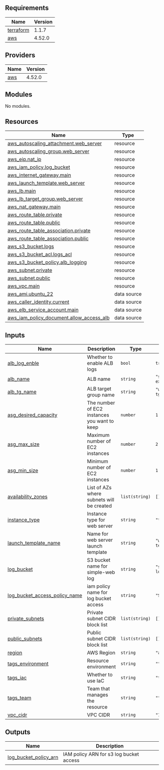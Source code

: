 <!-- BEGINNING OF PRE-COMMIT-TERRAFORM DOCS HOOK -->
## Requirements

| Name | Version |
|------|---------|
| <a name="requirement_terraform"></a> [terraform](#requirement\_terraform) | 1.1.7 |
| <a name="requirement_aws"></a> [aws](#requirement\_aws) | 4.52.0 |

## Providers

| Name | Version |
|------|---------|
| <a name="provider_aws"></a> [aws](#provider\_aws) | 4.52.0 |

## Modules

No modules.

## Resources

| Name | Type |
|------|------|
| [aws_autoscaling_attachment.web_server](https://registry.terraform.io/providers/hashicorp/aws/4.52.0/docs/resources/autoscaling_attachment) | resource |
| [aws_autoscaling_group.web_server](https://registry.terraform.io/providers/hashicorp/aws/4.52.0/docs/resources/autoscaling_group) | resource |
| [aws_eip.nat_ip](https://registry.terraform.io/providers/hashicorp/aws/4.52.0/docs/resources/eip) | resource |
| [aws_iam_policy.log_bucket](https://registry.terraform.io/providers/hashicorp/aws/4.52.0/docs/resources/iam_policy) | resource |
| [aws_internet_gateway.main](https://registry.terraform.io/providers/hashicorp/aws/4.52.0/docs/resources/internet_gateway) | resource |
| [aws_launch_template.web_server](https://registry.terraform.io/providers/hashicorp/aws/4.52.0/docs/resources/launch_template) | resource |
| [aws_lb.main](https://registry.terraform.io/providers/hashicorp/aws/4.52.0/docs/resources/lb) | resource |
| [aws_lb_target_group.web_server](https://registry.terraform.io/providers/hashicorp/aws/4.52.0/docs/resources/lb_target_group) | resource |
| [aws_nat_gateway.main](https://registry.terraform.io/providers/hashicorp/aws/4.52.0/docs/resources/nat_gateway) | resource |
| [aws_route_table.private](https://registry.terraform.io/providers/hashicorp/aws/4.52.0/docs/resources/route_table) | resource |
| [aws_route_table.public](https://registry.terraform.io/providers/hashicorp/aws/4.52.0/docs/resources/route_table) | resource |
| [aws_route_table_association.private](https://registry.terraform.io/providers/hashicorp/aws/4.52.0/docs/resources/route_table_association) | resource |
| [aws_route_table_association.public](https://registry.terraform.io/providers/hashicorp/aws/4.52.0/docs/resources/route_table_association) | resource |
| [aws_s3_bucket.logs](https://registry.terraform.io/providers/hashicorp/aws/4.52.0/docs/resources/s3_bucket) | resource |
| [aws_s3_bucket_acl.logs_acl](https://registry.terraform.io/providers/hashicorp/aws/4.52.0/docs/resources/s3_bucket_acl) | resource |
| [aws_s3_bucket_policy.alb_logging](https://registry.terraform.io/providers/hashicorp/aws/4.52.0/docs/resources/s3_bucket_policy) | resource |
| [aws_subnet.private](https://registry.terraform.io/providers/hashicorp/aws/4.52.0/docs/resources/subnet) | resource |
| [aws_subnet.public](https://registry.terraform.io/providers/hashicorp/aws/4.52.0/docs/resources/subnet) | resource |
| [aws_vpc.main](https://registry.terraform.io/providers/hashicorp/aws/4.52.0/docs/resources/vpc) | resource |
| [aws_ami.ubuntu_22](https://registry.terraform.io/providers/hashicorp/aws/4.52.0/docs/data-sources/ami) | data source |
| [aws_caller_identity.current](https://registry.terraform.io/providers/hashicorp/aws/4.52.0/docs/data-sources/caller_identity) | data source |
| [aws_elb_service_account.main](https://registry.terraform.io/providers/hashicorp/aws/4.52.0/docs/data-sources/elb_service_account) | data source |
| [aws_iam_policy_document.allow_access_alb](https://registry.terraform.io/providers/hashicorp/aws/4.52.0/docs/data-sources/iam_policy_document) | data source |

## Inputs

| Name | Description | Type | Default | Required |
|------|-------------|------|---------|:--------:|
| <a name="input_alb_log_enble"></a> [alb\_log\_enble](#input\_alb\_log\_enble) | Whether to enable ALB logs | `bool` | `true` | no |
| <a name="input_alb_name"></a> [alb\_name](#input\_alb\_name) | ALB name | `string` | `"simple-web-external-alb"` | no |
| <a name="input_alb_tg_name"></a> [alb\_tg\_name](#input\_alb\_tg\_name) | ALB target group name | `string` | `"web-server-lb-tg"` | no |
| <a name="input_asg_desired_capacity"></a> [asg\_desired\_capacity](#input\_asg\_desired\_capacity) | The number of EC2 instances you want to keep | `number` | `1` | no |
| <a name="input_asg_max_size"></a> [asg\_max\_size](#input\_asg\_max\_size) | Maximum number of EC2 instances | `number` | `2` | no |
| <a name="input_asg_min_size"></a> [asg\_min\_size](#input\_asg\_min\_size) | Minimum number of EC2 instances | `number` | `1` | no |
| <a name="input_availability_zones"></a> [availability\_zones](#input\_availability\_zones) | List of AZs where subnets will be created | `list(string)` | `[]` | no |
| <a name="input_instance_type"></a> [instance\_type](#input\_instance\_type) | Instance type for web server | `string` | `"t2.micro"` | no |
| <a name="input_launch_template_name"></a> [launch\_template\_name](#input\_launch\_template\_name) | Name for web server launch template | `string` | `"web-server-template"` | no |
| <a name="input_log_bucket"></a> [log\_bucket](#input\_log\_bucket) | S3 bucket name for simple-web log | `string` | `"s3-simple-web-logs"` | no |
| <a name="input_log_bucket_access_policy_name"></a> [log\_bucket\_access\_policy\_name](#input\_log\_bucket\_access\_policy\_name) | iam policy name for log bucket access | `string` | `"S3LogsAccess"` | no |
| <a name="input_private_subnets"></a> [private\_subnets](#input\_private\_subnets) | Private subnet CIDR block list | `list(string)` | `[]` | no |
| <a name="input_public_subnets"></a> [public\_subnets](#input\_public\_subnets) | Public subnet CIDR block list | `list(string)` | `[]` | no |
| <a name="input_region"></a> [region](#input\_region) | AWS Region | `string` | `"ap-northeast-2"` | no |
| <a name="input_tags_environment"></a> [tags\_environment](#input\_tags\_environment) | Resource environment | `string` | `""` | no |
| <a name="input_tags_iac"></a> [tags\_iac](#input\_tags\_iac) | Whether to use IaC | `string` | `"terraform"` | no |
| <a name="input_tags_team"></a> [tags\_team](#input\_tags\_team) | Team that manages the resource | `string` | `""` | no |
| <a name="input_vpc_cidr"></a> [vpc\_cidr](#input\_vpc\_cidr) | VPC CIDR | `string` | `"192.168.0.0/24"` | no |

## Outputs

| Name | Description |
|------|-------------|
| <a name="output_log_bucket_policy_arn"></a> [log\_bucket\_policy\_arn](#output\_log\_bucket\_policy\_arn) | IAM policy ARN for s3 log bucket access |
<!-- END OF PRE-COMMIT-TERRAFORM DOCS HOOK -->
